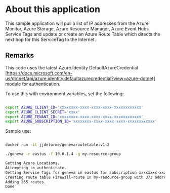 # About this application

This sample application will pull a list of IP addresses from the Azure Monitor, Azure Storage, Azure Resource Manager, Azure Event Hubs Service Tags and update or create an Azure Route Table which directs the next hop for this ServiceTag to the Internet.

## Remarks

This code uses the latest Azure.Identity DefaultAzureCredential [https://docs.microsoft.com/en-us/dotnet/api/azure.identity.defaultazurecredential?view=azure-dotnet] module for authentication.

To use this with environment variables, set the following:

```bash

export AZURE_CLIENT_ID='xxxxxxxx-xxxx-xxxx-xxxx-xxxxxxxxxxxx'
export AZURE_CLIENT_SECRET='xxxx'
export AZURE_TENANT_ID='xxxxxxxx-xxxx-xxxx-xxxx-xxxxxxxxxxxx'
export AZURE_SUBSCRIPTION_ID='xxxxxxxx-xxxx-xxxx-xxxx-xxxxxxxxxxxx'
```

Sample use:

```bash

docker run -it jjdelorme/genevaroutetable:v1.2

./geneva -r eastus -f 10.0.1.4 -g my-resource-group

Getting Azure Locations.
Attempting to authenticate.
Getting Service Tags for geneva in eastus for subscription xxxxxxxx-xxxx-xxxx-xxxx-xxxxxxxxxxxx.
Creating route table Firewall-route in my-resource-group with 373 address prefixes.
Adding 265 routes.
Done
```
